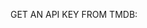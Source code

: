 <!-- PROJECT MAP FOR NETFLIX CLONE -->

GET AN API KEY FROM TMDB:
<!-- 0c27e117ae60f2cfd0ff1310060fd3a9  -->


